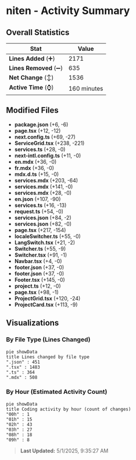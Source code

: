 # niten - Activity Summary 

## Overall Statistics

| Stat                   | Value                                                             |
| ---------------------- | ----------------------------------------------------------------- |
| **Lines Added** (➕)   | 2171                                          |
| **Lines Removed** (➖) | 635                                        |
| **Net Change** (↕)    | 1536                |
| **Active Time** (⌚)   | 160 minutes |


## Modified Files
- **package.json** (+6, -6)
- **page.tsx** (+12, -12)
- **next.config.ts** (+69, -27)
- **ServiceGrid.tsx** (+238, -221)
- **services.ts** (+28, -0)
- **next-intl.config.ts** (+11, -0)
- **en.mdx** (+36, -0)
- **fr.mdx** (+36, -0)
- **mdx.d.ts** (+15, -0)
- **services.mdx** (+203, -64)
- **services.mdx** (+141, -0)
- **services.mdx** (+28, -0)
- **en.json** (+107, -90)
- **services.ts** (+16, -13)
- **request.ts** (+54, -0)
- **services.json** (+84, -2)
- **services.json** (+82, -0)
- **page.tsx** (+217, -154)
- **localeSwitcher.ts** (+55, -0)
- **LangSwitch.tsx** (+21, -2)
- **Switcher.ts** (+55, -9)
- **Switcher.tsx** (+91, -1)
- **Navbar.tsx** (+4, -0)
- **footer.json** (+37, -0)
- **footer.json** (+37, -0)
- **Footer.tsx** (+145, -0)
- **project.ts** (+12, -0)
- **page.tsx** (+98, -1)
- **ProjectGrid.tsx** (+120, -24)
- **ProjectCard.tsx** (+113, -9)

## Visualizations

### By File Type (Lines Changed)

```mermaid
pie showData
title Lines changed by file type
".json" : 451
".tsx" : 1483
".ts" : 364
".mdx" : 508
```

### By Hour (Estimated Activity Count)

```mermaid
pie showData
title Coding activity by hour (count of changes)
"00h" : 1
"01h" : 15
"02h" : 43
"03h" : 27
"08h" : 18
"09h" : 8
```


> **Last Updated:** 5/1/2025, 9:35:27 AM